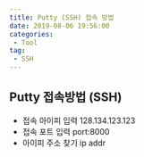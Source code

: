 ```yaml
---
title: Putty (SSH) 접속 방법
date: 2019-08-06 19:56:00
categories:
 - Tool
tag:
 - SSH
---
```


## Putty 접속방법 (SSH)

- 접속 아이피 입력
  128.134.123.123
- 접속 포트 입력
  port:8000
- 아이피 주소 찾기 ip addr

